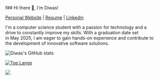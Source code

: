 f## Hi there 👋, I'm Diwas!

[Personal Website](https://personal-website-navy-one.vercel.app/)  |  [Resume]([https://drive.google.com/drive/u/0/home](https://drive.google.com/file/d/1LMuLm86x5lFUgdKcJnjLhEjAySeQh2TW/view?usp=sharing))  |  [Linkedin](https://www.linkedin.com/in/diwassapkota)<br />


  I'm a computer science student with a passion for technology and a</br>
  drive to constantly improve my skills. With a graduation date set</br>
  in May 2025, I am eager to gain hands-on experience and contribute to </br>
  the development of innovative software solutions. 
  
![Diwas's GitHub stats](https://github-readme-stats.vercel.app/api?username=diwassapkota805&show_icons=true&theme=radical&count_private=true)

[![Top Langs](https://github-readme-stats.vercel.app/api/top-langs/?username=diwassapkota805&layout=compact)](https://github.com/diwassapkota805/github-readme-stats)

![](https://komarev.com/ghpvc/?username=diwassapkota805&color=green)
